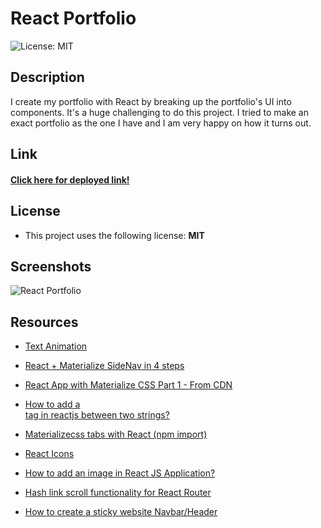 # React Portfolio

![License: MIT](https://img.shields.io/badge/License-MIT-green.svg)

## Description

I create my portfolio with React by breaking up the portfolio's UI into components. It's a huge challenging to do this project. I tried to make an exact portfolio as the one I have and I am very happy on how it turns out.

## Link

#### [Click here for deployed link!](https://atimab.github.io/React-Portfolio/#/)

## License

- This project uses the following license: **MIT**

## Screenshots

![React Portfolio](./src/Assets/reactPortfolio.png)

## Resources

- [Text Animation](https://codepen.io/Tbgse/pen/dYaJyJ)

- [React + Materialize SideNav in 4 steps](https://medium.com/@hamza.el/react-materialize-sidenav-in-4-steps-7365f6176b09)

- [React App with Materialize CSS Part 1 - From CDN](https://www.youtube.com/watch?v=FR3cLra8DiE)

- [How to add a <br> tag in reactjs between two strings?](https://stackoverflow.com/questions/45935733/how-to-add-a-br-tag-in-reactjs-between-two-strings)

- [Materializecss tabs with React (npm import)](https://stackoverflow.com/questions/55069297/materializecss-tabs-are-not-working-with-react-npm-import)

- [React Icons](https://react-icons.github.io/)
- [How to add an image in React JS Application?](https://www.includehelp.com/react-js/how-to-add-an-image-in-react-js-application.aspx)
- [Hash link scroll functionality for React Router](https://reactjsexample.com/hash-link-scroll-functionality-for-react-router/)

- [How to create a sticky website Navbar/Header](https://getflywheel.com/layout/create-sticky-website-header-how-to/)

